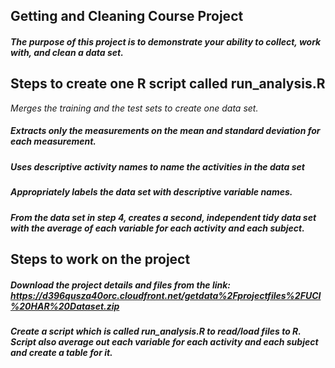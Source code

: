 ## Getting and Cleaning Course Project
##### The purpose of this project is to demonstrate your ability to collect, work with, and clean a data set. 

## Steps to create one R script called run_analysis.R 
*Merges the training and the test sets to create one data set.*
##### Extracts only the measurements on the mean and standard deviation for each measurement.
##### Uses descriptive activity names to name the activities in the data set
##### Appropriately labels the data set with descriptive variable names.
##### From the data set in step 4, creates a second, independent tidy data set with the average of each variable for each activity and each subject.

## Steps to work on the project
##### Download the project details and files from the link: https://d396qusza40orc.cloudfront.net/getdata%2Fprojectfiles%2FUCI%20HAR%20Dataset.zip
##### Create a script which is called run_analysis.R to read/load files to R. Script also average out each variable for each activity and each subject and create a table for it.
